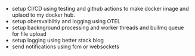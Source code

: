 - setup CI/CD using testing and github actions to make docker image and uplaod to my docker hub.
- setup obersvalbiltiy and logging using OTEL
- setup backnground processing and worker threads and bullmq queue for file upload
- setup logging using better stack blog
- send notifications using fcm or websockets
